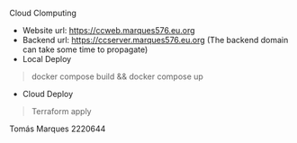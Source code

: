 Cloud Clomputing
- Website url: https://ccweb.marques576.eu.org
- Backend url: https://ccserver.marques576.eu.org
(The backend domain can take some time to propagate)
- Local Deploy
> docker compose build && docker compose up
- Cloud Deploy
> Terraform apply

Tomás Marques 2220644
